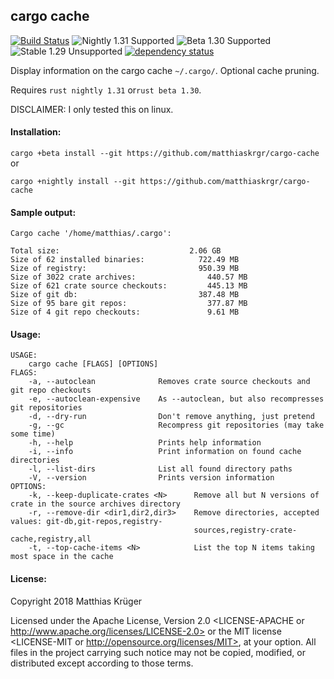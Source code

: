 ## cargo cache

[![Build Status](https://travis-ci.org/matthiaskrgr/cargo-cache.svg?branch=master)](https://travis-ci.org/matthiaskrgr/cargo-cache)
![Nightly 1.31 Supported](https://img.shields.io/badge/nightly%201.31-supported-brightgreen.svg)
![Beta 1.30 Supported](https://img.shields.io/badge/beta%201.30-supported-brightgreen.svg)
![Stable 1.29 Unsupported](https://img.shields.io/badge/stable%201.29-unsupported-red.svg)
[![dependency status](https://deps.rs/repo/github/matthiaskrgr/cargo-cache/status.svg)](https://deps.rs/repo/github/matthiaskrgr/cargo-cache)

Display information on the cargo cache `~/.cargo/`. Optional cache pruning.

Requires ````rust nightly 1.31```` or````rust beta 1.30````.

DISCLAIMER: I only tested this on linux.

#### Installation:
```cargo +beta install --git https://github.com/matthiaskrgr/cargo-cache``` or

```cargo +nightly install --git https://github.com/matthiaskrgr/cargo-cache```


#### Sample output:
````
Cargo cache '/home/matthias/.cargo':

Total size:                             2.06 GB
Size of 62 installed binaries:            722.49 MB
Size of registry:                         950.39 MB
Size of 3022 crate archives:                440.57 MB
Size of 621 crate source checkouts:         445.13 MB
Size of git db:                           387.48 MB
Size of 95 bare git repos:                  377.87 MB
Size of 4 git repo checkouts:               9.61 MB
````

#### Usage:
````
USAGE:
    cargo cache [FLAGS] [OPTIONS]
FLAGS:
    -a, --autoclean              Removes crate source checkouts and git repo checkouts
    -e, --autoclean-expensive    As --autoclean, but also recompresses git repositories
    -d, --dry-run                Don't remove anything, just pretend
    -g, --gc                     Recompress git repositories (may take some time)
    -h, --help                   Prints help information
    -i, --info                   Print information on found cache directories
    -l, --list-dirs              List all found directory paths
    -V, --version                Prints version information
OPTIONS:
    -k, --keep-duplicate-crates <N>      Remove all but N versions of crate in the source archives directory
    -r, --remove-dir <dir1,dir2,dir3>    Remove directories, accepted values: git-db,git-repos,registry-
                                         sources,registry-crate-cache,registry,all
    -t, --top-cache-items <N>            List the top N items taking most space in the cache
````

#### License:

Copyright 2018 Matthias Krüger

Licensed under the Apache License, Version 2.0 <LICENSE-APACHE or
http://www.apache.org/licenses/LICENSE-2.0> or the MIT license
<LICENSE-MIT or http://opensource.org/licenses/MIT>, at your
option. All files in the project carrying such notice may not be
copied, modified, or distributed except according to those terms.
